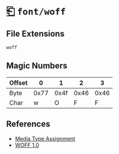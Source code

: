 # [⎗](../README.md) `font/woff`

## File Extensions

`woff`

## Magic Numbers

| Offset | 0    | 1    | 2    | 3    |
| ------ | ---- | ---- | ---- | ---- |
| Byte   | 0x77 | 0x4f | 0x46 | 0x46 |
| Char   | w    | O    | F    | F    |

## References

- [Media Type Assignment](https://www.iana.org/assignments/media-types/font/woff)
- [WOFF 1.0](https://datatracker.ietf.org/doc/html/rfc8081#section-4.4.5)
